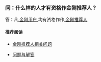 ### 问：什么样的人才有资格作金刚推荐人？
答：凡[ 金刚用户 ](https://a2zitpro.github.io/web/金刚用户)均有资格作作[ 金刚推荐人 ](https://a2zitpro.github.io/web/金刚推荐人)

#### 推荐阅读

- [金刚推荐人相关问题](https://a2zitpro.github.io/web/列表-推荐人相关问题)

- [ 问题与解答 ](https://a2zitpro.github.io/web/问题与解答)
